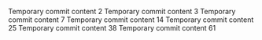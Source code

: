 Temporary commit content 2
Temporary commit content 3
Temporary commit content 7
Temporary commit content 14
Temporary commit content 25
Temporary commit content 38
Temporary commit content 61
